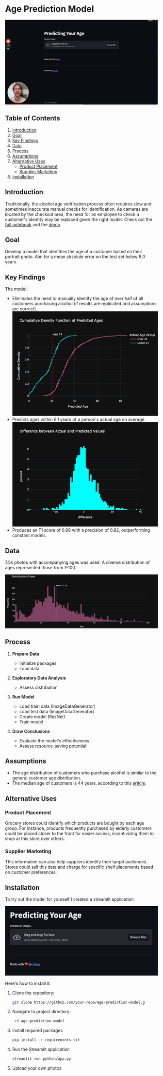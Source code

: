 # Age Prediction Model

![gif](pics/age-predictor.gif)

## Table of Contents
1. [Introduction](#introduction)
2. [Goal](#goal)
3. [Key Findings](#key-findings)
4. [Data](#data)
5. [Process](#process)
6. [Assumptions](#assumptions)
7. [Alternative Uses](#alternative-uses)
    - [Product Placement](#product-placement)
    - [Supplier Marketing](#supplier-marketing)
8. [Installation](#installation)

## Introduction

Traditionally, the alcohol age verification process often requires slow and sometimes inaccurate manual checks for identification. As cameras are located by the checkout area, the need for an employee to check a customer's identity may be replaced given the right model. Check out the [full notebook](python/good-seed.ipynb) and the [demo](https://www.loom.com/share/0479696709ec4e639a444299bf855180?sid=61dad59e-d590-471e-9b85-a563637bd5e9).

## Goal
Develop a model that identifies the age of a customer based on their portrait photo. Aim for a mean absolute error on the test set below 8.0 years.

## Key Findings
The model:
- Eliminates the need to manually identify the age of over half of all customers purchasing alcohol (if results are replicated and assumptions are correct).
![predicted-ages](pics/predicted_ages1.png)
- Predicts ages within 6.1 years of a person's actual age on average.
![difference](pics/difference.png)
- Produces an F1 score of 0.89 with a precision of 0.82, outperforming constant models.

## Data

7.5k photos with accompanying ages was used. A diverse distribution of ages represented those from 1-100. 

![age-distr.](pics/age_distributions.png)

## Process

1. **Prepare Data**
    - Initialize packages
    - Load data
    
2. **Exploratory Data Analysis**
    - Assess distribution

3. **Run Model**
    - Load train data (ImageDataGenerator)
    - Load test data (ImageDataGenerator)
    - Create model (ResNet)
    - Train model

4. **Draw Conclusions**
    - Evaluate the model's effectiveness
    - Assess resource-saving potential

## Assumptions
- The age distribution of customers who purchase alcohol is similar to the general customer age distribution.
- The median age of customers is 44 years, according to this [article](https://adplanetads.com/spotlight/grocery-shopper-demographics-retail-dooh/#:~:text=Age%3A%20The%20average%20age%20of,their%20own%20ways%20of%20shopping.).

## Alternative Uses

### Product Placement

Grocery stores could identify which products are bought by each age group. For instance, products frequently purchased by elderly customers could be placed closer to the front for easier access, incentivizing them to shop at this store over others.

### Supplier Marketing

This information can also help suppliers identify their target audiences. Stores could sell this data and charge for specific shelf placements based on customer preferences.

## Installation

To try out the model for yourself I created a streamlit application.

![app_screen](pics/app_blank.png)

Here's how to install it:

1. Clone the repository:
   ```sh
   git clone https://github.com/your-repo/age-prediction-model.g
   ```

2. Navigate to project directory:
   ```sh
    cd age-prediction-model
    ```

3. Install required packages
    ```sh
    pip install -r requirements.txt
    ```

4. Run the Streamlit application
    ```sh
    streamlit run python/app.py
    ```

5. Upload your own photos 